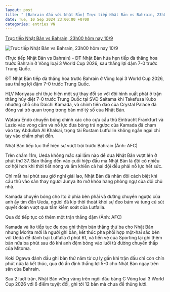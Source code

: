 ```yaml
---
layout: post
title: " [Bahrain đấu với Nhật Bản] Trực tiếp Nhật Bản vs Bahrain, 23h00 hôm nay 10/9"
date: Tue, 10 Sep 2024 23:00:00 +0700
categories: entries VN
---
```

[Trực tiếp Nhật Bản vs Bahrain, 23h00 hôm nay 10/9](https://thethao247.vn/405-truc-tiep-nhat-ban-vs-bahrain-23h00-hom-nay-10-9-d341463.html)

![Trực tiếp Nhật Bản vs Bahrain, 23h00 hôm nay 10/9](https://cdn-img.thethao247.vn/storage/files/nvhainam/social-thumb/2024/09/11/66e0da9d2f676.jpg)

(Trực tiếp Nhật Bản vs Bahrain) - ĐT Nhật Bản hứa hẹn tiếp đà thăng hoa trước Bahrain ở Vòng loại 3 World Cup 2026, sau thắng lợi đậm 7-0 trước Trung Quốc.

ĐT Nhật Bản tiếp đà thăng hoa trước Bahrain ở Vòng loại 3 World Cup 2026, sau thắng lợi đậm 7-0 trước Trung Quốc.

HLV Moriyasu chỉ thực hiện một sự thay đổi so với đội hình xuất phát ở trận thắng hủy diệt 7-0 trước Trung Quốc tại SVĐ Saitama khi Takefusa Kubo nhường chỗ cho Daichi Kamada, và chính tiền đạo của Crystal Palace đã đóng vai trò quan trọng trong bàn mở tỷ số của Nhật Bản.

Wataru Endo chuyền bóng chính xác cho cựu cầu thủ Eintracht Frankfurt và Lazio vào vòng cấm và nỗ lực đưa bóng trả ngược của Kamada đã chạm vào tay Abdullah Al Khalsai, trọng tài Rustam Lutfullin không ngần ngại chỉ tay vào chấm phạt đền.

Nhật Bản tiếp tục thể hiện sự vượt trội trước Bahrain (Ảnh: AFC)

Trên chấm 11m, Ueda không mắc sai lầm nào để đưa Nhật Bản vượt lên ở phút thứ 37. Bàn thắng đến vào cuối hiệp đấu mà Nhật Bản là đội có nhiều cơ hội hơn khi thời tiết nóng và ẩm khiến cả hai đội đều phải nỗ lực hết sức.

Chỉ mất hai phút sau giờ nghỉ giải lao, Nhật Bản đã nhân đôi cách biệt khi cầu thủ vào sân thay người Junya Ito mở khóa hàng phòng ngự của đội chủ nhà.

Kamada chuyền bóng cho Ito ở phía bên phải và đường chuyền ngược của anh ấy tìm đến Ueda, người đã kịp thời thoát khỏi sự đeo bám và tung cú sút quyết đoán vượt qua tầm kiểm soát của Lutfalla.

Qua đó tiếp tục có thêm một trận thắng đậm (Ảnh: AFC)

Kamada và Ito tiếp tục đe dọa ghi thêm bàn thắng thứ ba cho Nhật Bản nhưng Morita mới là người ghi bàn, kết thúc pha phối hợp một-hai sắc bén với Ueda để đánh bại Lutfalla ở phút 61, và tiền vệ của Sporting lại ghi thêm bàn nữa ba phút sau đó khi anh đệm bóng vào lưới từ đường chuyền thấp của Mitoma.

Koki Ogawa đánh đầu ghi bàn thứ năm từ cự ly gần khi trận đấu chỉ còn chín phút nữa là kết thúc, qua đó ấn định thắng lợi 5-0 cho Nhật Bản ngay trên sân của Bahrain.

Sau 2 lượt trận, Nhật Bản vững vàng trên ngôi đầu bảng C Vòng loại 3 World Cup 2026 với 6 điểm tuyệt đối, ghi tới 12 bàn mà chưa để thủng lưới.

